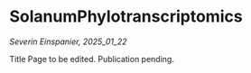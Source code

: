 # SolanumPhylotranscriptomics
*Severin Einspanier, 2025_01_22*

Title Page to be edited. 
Publication pending. 

